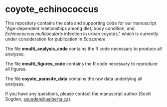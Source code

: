 # coyote_echinococcus
This repository contains the data and supporting code for our manuscript "Age-dependent relationships among diet, body condition, and <i>Echinococcus multilocularis</i> infection in urban coyotes," which is currently under consideration for publication in <i>Ecosphere</i>.

The file <b>emulti_analysis_code</b> contains the R code necessary to produce all analyses.

The file <b>emulti_figures_code</b> contains the R code necessary to reproduce all figures.

The file <b>coyote_parasite_data</b> contains the raw data underlying all analyses.

If you have any questions, please contact the manuscript author (Scott Sugden, ssugden@ualberta.ca).

